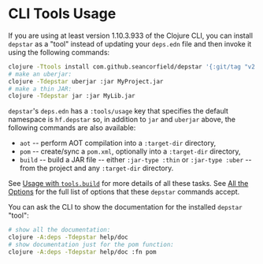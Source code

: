 # CLI Tools Usage

If you are using at least version 1.10.3.933 of the Clojure CLI, you can install `depstar` as a "tool" instead of updating your `deps.edn` file and then invoke it using the following commands:

```bash
clojure -Ttools install com.github.seancorfield/depstar '{:git/tag "v2.1.297"}' :as depstar
# make an uberjar:
clojure -Tdepstar uberjar :jar MyProject.jar
# make a thin JAR:
clojure -Tdepstar jar :jar MyLib.jar
```

`depstar`'s `deps.edn` has a `:tools/usage` key that specifies the default namespace is `hf.depstar` so, in addition to `jar` and `uberjar` above, the following commands are also available:
* `aot` -- perform AOT compilation into a `:target-dir` directory,
* `pom` -- create/sync a `pom.xml`, optionally into a `:target-dir` directory,
* `build` -- build a JAR file -- either `:jar-type :thin` or `:jar-type :uber` -- from the project and any `:target-dir` directory.

See [Usage with `tools.build`](tools-build.md) for more details of all these tasks. See [All the Options](options.md) for the full list of options that these `depstar` commands accept.

You can ask the CLI to show the documentation for the installed `depstar` "tool":

```bash
# show all the documentation:
clojure -A:deps -Tdepstar help/doc
# show documentation just for the pom function:
clojure -A:deps -Tdepstar help/doc :fn pom
```
